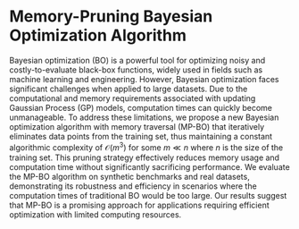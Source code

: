 # Memory-Pruning Bayesian Optimization Algorithm

Bayesian optimization (BO) is a powerful tool for optimizing noisy and costly-to-evaluate black-box functions, widely used in fields such as machine learning and engineering. However, Bayesian optimization faces significant challenges when applied to large datasets. Due to the computational and memory requirements associated with updating Gaussian Process (GP) models, computation times can quickly become unmanageable. To address these limitations, we propose a new Bayesian optimization algorithm with memory traversal (MP-BO) that iteratively eliminates data points from the training set, thus maintaining a constant algorithmic complexity of $\mathcal{O}(m^3)$ for some $m\ll n$ where $n$ is the size of the training set. This pruning strategy effectively reduces memory usage and computation time without significantly sacrificing performance. We evaluate the MP-BO algorithm on synthetic benchmarks and real datasets, demonstrating its robustness and efficiency in scenarios where the computation times of traditional BO would be too large. Our results suggest that MP-BO is a promising approach for applications requiring efficient optimization with limited computing resources.
